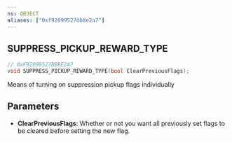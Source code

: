 ```yaml
---
ns: OBJECT
aliases: ["0xf92099527db8e2a7"]
---
```

## SUPPRESS_PICKUP_REWARD_TYPE

```c
// 0xF92099527DB8E2A7
void SUPPRESS_PICKUP_REWARD_TYPE(bool ClearPreviousFlags);
```

Means of turning on suppression pickup flags individually


## Parameters
* **ClearPreviousFlags**: Whether or not you want all previously set flags to be cleared before setting the new flag.
